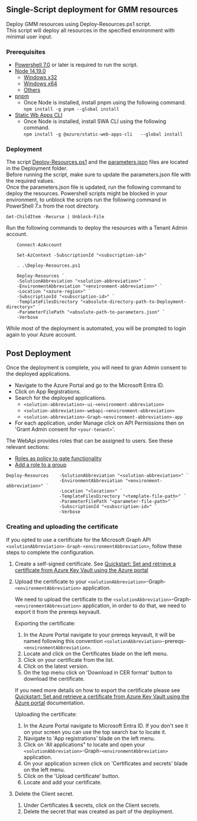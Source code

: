 ## Single-Script deployment for GMM resources
Deploy GMM resources using Deploy-Resources.ps1 script.  
This script will deploy all resources in the specified environment with minimal user input.

### Prerequisites
- [Powershell 7.0](https://learn.microsoft.com/en-us/powershell/scripting/install/installing-powershell-on-windows?view=powershell-7.4) or later is required to run the script.
- [Node 14.19.0](https://nodejs.org/dist/v14.19.0/)  
    - [Windows x32](https://nodejs.org/dist/v14.19.0/node-v14.19.0-x32.msi)
    - [Windows x64](https://nodejs.org/dist/v14.19.0/node-v14.19.0-x64.msi)    
    - [Others](https://nodejs.org/dist/v14.19.0/)
- [pnpm](https://pnpm.io/)
  - Once Node is installed, install pnpm using the following command.  
    ```npm install -g pnpm --global install```
- [Static Wb Apps CLI](https://azure.github.io/static-web-apps-cli/)
  - Once Node is installed, install SWA CLI using the following command.  
    ```npm install -g @azure/static-web-apps-cli   --global install```


### Deployment
The script [Deploy-Resources.ps1](Deploy-Resources.ps1) and the [parameters.json](parameters.json) files are located in the Deployment folder.  
Before running the script, make sure to update the parameters.json file with the required values.  
Once the parameters.json file is updated, run the following command to deploy the resources.
Powershell scripts might be blocked in your environment, to unblock the scripts run the following command in PowerShell 7.x from the root directory.  

```
Get-ChildItem -Recurse | Unblock-File
```

Run the following commands to deploy the resources with a Tenant Admin account.

```
    Connect-AzAccount

    Set-AzContext -SubscriptionId "<subscription-id>"

    . .\Deploy-Resources.ps1

    Deploy-Resources `
    -SolutionAbbreviation "<solution-abbreviation>" `
    -EnvironmentAbbreviation "<environment-abbreviation>" `
    -Location "<azure-region>" `
    -SubscriptionId "<subscription-id>" `
    -TemplateFilesDirectory "<absolute-directory-path-to-Deployment-directory>" `
    -ParameterFilePath "<absolute-path-to-parameters.json" `
    -Verbose
```

While most of the deployment is automated, you will be prompted to login again to your Azure account.

## Post Deployment
Once the deployment is complete, you will need to gran Admin consent to the deployed applications.
- Navigate to the Azure Portal and go to the Microsoft Entra ID.
- Click on App Registrations.
- Search for the deployed applications.
  - `<solution-abbreviation>-ui-<environment-abbreviation>`
  - `<solution-abbreviation>-webapi-<environment-abbreviation>`
  - `<solution-abbreviation>-Graph-<environment-abbreviation>-app`
- For each application, under Manage click on API Permissions then on 'Grant Admin consent for `<your-tenant>`'.

The WebApi provides roles that can be assigned to users. See these relevant sections:  
- [Roles as policy to gate functionality](https://github.com/microsoftgraph/group-membership-management/blob/main/Service/GroupMembershipManagement/Hosts/WebApi/Documentation/WebApiSetup.md#roles-as-policy-to-gate-functionality)
- [Add a role to a group](https://github.com/microsoftgraph/group-membership-management/blob/main/Service/GroupMembershipManagement/Hosts/WebApi/Documentation/WebApiSetup.md#add-a-role-to-a-group)

```
Deploy-Resources    -SolutionAbbreviation "<solution-abbreviation>" `
                    -EnvironmentAbbreviation "<environment-abbreviation>" `
                    -Location "<location>" `
                    -TemplateFilesDirectory "<template-file-path>" `
                    -ParameterFilePath "<parameter-file-path>" `
                    -SubscriptionId "<subscription-id>" `
                    -Verbose
```

### Creating and uploading the certificate

If you opted to use a certificate for the Microsoft Graph API `<solutionAbbreviation>-Graph-<environmentAbbreviation>`, follow these steps to complete the configuration.

1. Create a self-signed certificate. See [Quickstart: Set and retrieve a certificate from Azure Key Vault using the Azure portal](https://docs.microsoft.com/en-us/azure/key-vault/certificates/quick-create-portal)
2. Upload the certificate to your `<solutionAbbreviation>`-Graph-`<environmentAbbreviation>` application.

    We need to upload the certificate to the `<solutionAbbreviation>`-Graph-`<environmentAbbreviation>` application, in order to do that, we need to export it from the prereqs keyvault.

    Exporting the certificate:

    1. In the Azure Portal navigate to your prereqs keyvault, it will be named following this convention `<solutionAbbreviation>`-prereqs-`<environmentAbbreviation>`.
    2. Locate and click on the Certificates blade on the left menu.
    3. Click on your certificate from the list.
    4. Click on the latest version.
    5. On the top menu click on 'Download in CER format' button to download the certificate.

    If you need more details on how to export the certificate please see [Quickstart: Set and retrieve a certificate from Azure Key Vault using the Azure portal](https://docs.microsoft.com/en-us/azure/key-vault/certificates/quick-create-portal) documentation.

    Uploading the certificate:

    1. In the Azure Portal navigate to Microsoft Entra ID. If you don't see it on your screen you can use the top search bar to locate it.
    2. Navigate to 'App registrations' blade on the left menu.
    3. Click on 'All applications" to locate and open your `<solutionAbbreviation>`-Graph-`<environmentAbbreviation>` application.
    4. On your application screen click on 'Certificates and secrets' blade on the left menu.
    5. Click on the 'Upload certificate' button.
    6. Locate and add your certificate.

3. Delete the Client secret.

      1. Under Certificates & secrets, click on the Client secrets.
      2. Delete the secret that was created as part of the deployment.
